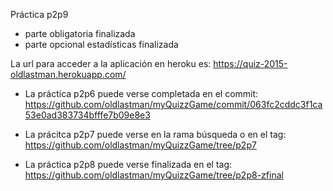 Práctica p2p9 
- parte obligatoria finalizada
- parte opcional estadísticas finalizada



La url para acceder a la aplicación en heroku es:
https://quiz-2015-oldlastman.herokuapp.com/

* La práctica p2p6 puede verse completada en el commit:
https://github.com/oldlastman/myQuizzGame/commit/063fc2cddc3f1ca53e0ad383734bfffe7b09e8e3

* La prácitca p2p7 puede verse en la rama búsqueda o en el tag:
https://github.com/oldlastman/myQuizzGame/tree/p2p7

* La práctica p2p8 puede verse finalizada en el tag:
https://github.com/oldlastman/myQuizzGame/tree/p2p8-zfinal
